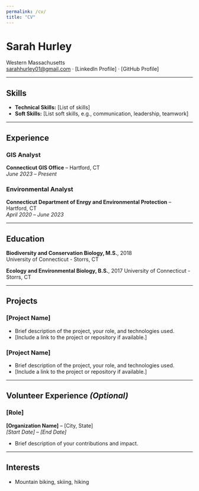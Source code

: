 ```yaml
---
permalink: /cv/
title: "CV"
---
```


# Sarah Hurley
Western Massachusetts \
sarahhurley01@gmail.com · [LinkedIn Profile] · [GitHub Profile]

---

## **Skills**
- **Technical Skills:** [List of skills]
- **Soft Skills:** [List soft skills, e.g., communication, leadership, teamwork]

---

## **Experience**
### **GIS Analyst**  
**Connecticut GIS Office** – Hartford, CT \
*June 2023* – *Present*  


### **Environmental Analyst**  
**Connecticut Department of Enrgy and Environmental Protection** – Hartford, CT \
*April 2020* – *June 2023*  

---

## **Education**
**Biodiversity and Conservation Biology, M.S.**, 2018  
University of Connecticut - Storrs, CT  

**Ecology and Environmental Biology, B.S.**, 2017
University of Connecticut - Storrs, CT 

---

## **Projects**
### **[Project Name]**  
- Brief description of the project, your role, and technologies used.
- [Include a link to the project or repository if available.]

### **[Project Name]**  
- Brief description of the project, your role, and technologies used.
- [Include a link to the project or repository if available.]

---

## **Volunteer Experience** *(Optional)*  
### **[Role]**  
**[Organization Name]** – [City, State]  
*[Start Date]* – *[End Date]*  
- Brief description of your contributions and impact.

---

## **Interests**  
- Mountain biking, skiing, hiking

